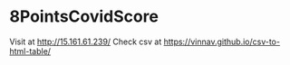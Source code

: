 # 8PointsCovidScore

Visit at http://15.161.61.239/
Check csv at https://vinnav.github.io/csv-to-html-table/
